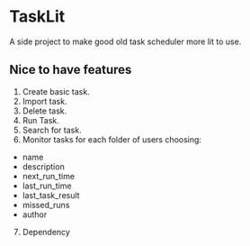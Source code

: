 # TaskLit
A side project to make good old task scheduler more lit to use. 

## Nice to have features
1. Create basic task.
2. Import task.
3. Delete task.
4. Run Task.
5. Search for task.
6. Monitor tasks for each folder of users choosing:
  - name
  - description
  - next_run_time
  - last_run_time
  - last_task_result
  - missed_runs
  - author
7. Dependency
